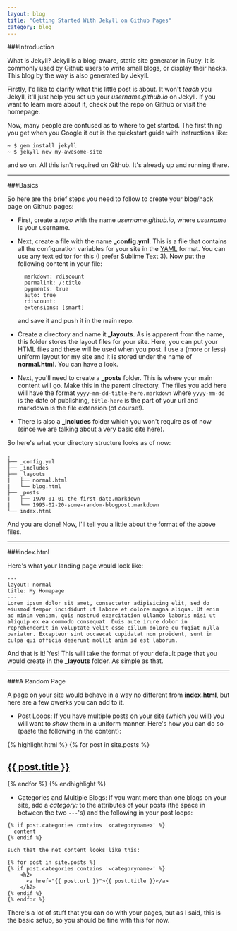 ```yaml
---
layout: blog
title: "Getting Started With Jekyll on Github Pages"
category: blog
---
```


###Introduction

What is Jekyll?
Jekyll is a blog-aware, static site generator in Ruby. It is commonly used by Github users to write small blogs, or display their hacks. This blog by the way is also generated by Jekyll.

Firstly, I'd like to clarify what this little post is about. It won't *teach* you Jekyll, it'll just help you set up your *username.github.io* on Jekyll. If you want to learn more about it, check out the repo on Github or visit the homepage.

Now, many people are confused as to where to get started. The first thing you get when you Google it out is the quickstart guide with instructions like:

	~ $ gem install jekyll
	~ $ jekyll new my-awesome-site

and so on. All this isn't required on Github. It's already up and running there.

---

###Basics

So here are the brief steps you need to follow to create your blog/hack page on Github pages:

* First, create a *repo* with the name *username.github.io*, where *username* is your username.
* Next, create a file with the name **_config.yml**. This is a file that contains all the configuration variables for your site in the [YAML](http://en.wikipedia.org/wiki/YAML) format. You can use any text editor for this (I prefer Sublime Text 3). Now put the following content in your file:

		markdown: rdiscount
		permalink: /:title
		pygments: true
		auto: true
		rdiscount:
		extensions: [smart]

	and save it and push it in the main repo.
* Create a directory and name it **_layouts**. As is apparent from the name, this folder stores the layout files for your site. Here, you can put your HTML files and these will be used when you post. I use a (more or less) uniform layout for my site and it is stored under the name of **normal.html**. You can have a look.
* Next, you'll need to create a **_posts** folder. This is where your main content will go. Make this in the parent directory. The files you add here will have the format `yyyy-mm-dd-title-here.markdown` where `yyyy-mm-dd` is the date of publishing, `title-here` is the part of your url and markdown is the file extension (of course!).
* There is also a **_includes** folder which you won't require as of now (since we are talking about a very basic site here).

So here's what your directory structure looks as of now:

	.
	├── _config.yml
	├── _includes
	├── _layouts
	|   ├── normal.html
	|   └── blog.html
	├── _posts
	|   ├── 1970-01-01-the-first-date.markdown
	|   └── 1995-02-20-some-random-blogpost.markdown
	└── index.html

And you are done! Now, I'll tell you a little about the format of the above files.

---

###index.html

Here's what your landing page would look like:

	---
	layout: normal
	title: My Homepage
	---
	Lorem ipsum dolor sit amet, consectetur adipisicing elit, sed do eiusmod tempor incididunt ut labore et dolore magna aliqua. Ut enim
	ad minim veniam, quis nostrud exercitation ullamco laboris nisi ut aliquip ex ea commodo consequat. Duis aute irure dolor in
	reprehenderit in voluptate velit esse cillum dolore eu fugiat nulla pariatur. Excepteur sint occaecat cupidatat non proident, sunt in
	culpa qui officia deserunt mollit anim id est laborum.

And that is it! Yes! This will take the format of your default page that you would create in the **_layouts** folder. As simple as that.

---

###A Random Page

A page on your site would behave in a way no different from **index.html**, but here are a few qwerks you can add to it.

* Post Loops: If you have multiple posts on your site (which you will) you will want to *show* them in a uniform manner. Here's how you can do so (paste the following in the content):

{% highlight html %}
{% for post in site.posts %}
    <h2>
      <a href="{{ post.url }}">{{ post.title }}</a>
    </h2>
{% endfor %}
{% endhighlight %}

* Categories and Multiple Blogs: If you want more than one blogs on your site, add a *category:<categoryname>* to the attributes of your posts (the space in between the two `---`'s) and the following in your post loops:

```
{% if post.categories contains '<categoryname>' %}
  content
{% endif %}
```

	such that the net content looks like this:

```
{% for post in site.posts %}
{% if post.categories contains '<categoryname>' %}
    <h2>
      <a href="{{ post.url }}">{{ post.title }}</a>
    </h2>
{% endif %}
{% endfor %}
```
There's a lot of stuff that you can do with your pages, but as I said, this is the basic setup, so you should be fine with this for now.
